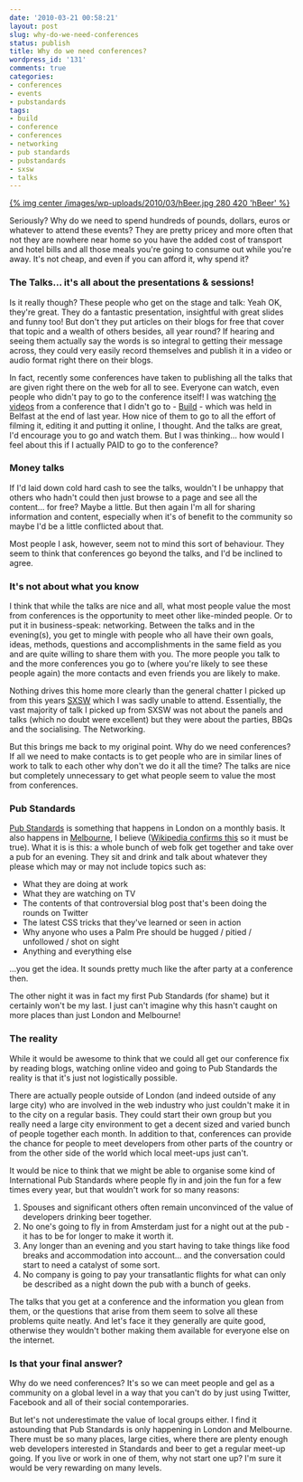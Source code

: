 ```yaml
---
date: '2010-03-21 00:58:21'
layout: post
slug: why-do-we-need-conferences
status: publish
title: Why do we need conferences?
wordpress_id: '131'
comments: true
categories:
- conferences
- events
- pubstandards
tags:
- build
- conference
- conferences
- networking
- pub standards
- pubstandards
- sxsw
- talks
---
```


[{% img center /images/wp-uploads/2010/03/hBeer.jpg 280 420 'hBeer' %}](http://www.flickr.com/photos/rugbymadgirl/2528751423/in/pool-pubstandards)


Seriously? Why do we need to spend hundreds of pounds, dollars, euros or whatever to attend these events? They are pretty pricey and more often that not they are nowhere near home so you have the added cost of transport and hotel bills and all those meals you're going to consume out while you're away. It's not cheap, and even if you can afford it, why spend it?



### The Talks... it's all about the presentations & sessions!

Is it really though? These people who get on the stage and talk: Yeah OK, they're great. They do a fantastic presentation, insightful with great slides and funny too! But don't they put articles on their blogs for free that cover that topic and a wealth of others besides, all year round? If hearing and seeing them actually say the words is so integral to getting their message across, they could very easily record themselves and publish it in a video or audio format right there on their blogs.

In fact, recently some conferences have taken to publishing all the talks that are given right there on the web for all to see. Everyone can watch, even people who didn't pay to go to the conference itself! I was watching [the videos](http://vimeo.com/build) from a conference that I didn't go to - [Build](http://buildconference.com) - which was held in Belfast at the end of last year. How nice of them to go to all the effort of filming it, editing it and putting it online, I thought. And the talks are great, I'd encourage you to go and watch them. But I was thinking... how would I feel about this if I actually PAID to go to the conference?



### Money talks

If I'd laid down cold hard cash to see the talks, wouldn't I be unhappy that others who hadn't could then just browse to a page and see all the content... for free? Maybe a little. But then again I'm all for sharing information and content, especially when it's of benefit to the community so maybe I'd be a little conflicted about that.

Most people I ask, however, seem not to mind this sort of behaviour. They seem to think that conferences go beyond the talks, and I'd be inclined to agree.



### It's not about what you know

I think that while the talks are nice and all, what most people value the most from conferences is the opportunity to meet other like-minded people. Or to put it in business-speak: networking. Between the talks and in the evening(s), you get to mingle with people who all have their own goals, ideas, methods, questions and accomplishments in the same field as you and are quite willing to share them with you. The more people you talk to and the more conferences you go to (where you're likely to see these people again) the more contacts and even friends you are likely to make.

Nothing drives this home more clearly than the general chatter I picked up from this years [SXSW](http://sxsw.com) which I was sadly unable to attend. Essentially, the vast majority of talk I picked up from SXSW was not about the panels and talks (which no doubt were excellent) but they were about the parties, BBQs and the socialising. The Networking.

But this brings me back to my original point. Why do we need conferences? If all we need to make contacts is to get people who are in similar lines of work to talk to each other why don't we do it all the time? The talks are nice but completely unnecessary to get what people seem to value the most from conferences.



### Pub Standards

[Pub Standards](http://www.pubstandards.co.uk) is something that happens in London on a monthly basis. It also happens in [Melbourne](http://pubstandards.org), I believe ([Wikipedia confirms this](http://en.wikipedia.org/wiki/User:Aliasd/Pub_Standards) so it must be true). What it is is this: a whole bunch of web folk get together and take over a pub for an evening. They sit and drink and talk about whatever they please which may or may not include topics such as:

* What they are doing at work
* What they are watching on TV
* The contents of that controversial blog post that's been doing the rounds on Twitter
* The latest CSS tricks that they've learned or seen in action
* Why anyone who uses a Palm Pre should be hugged / pitied / unfollowed / shot on sight
* Anything and everything else

...you get the idea. It sounds pretty much like the after party at a conference then.

The other night it was in fact my first Pub Standards (for shame) but it certainly won't be my last. I just can't imagine why this hasn't caught on more places than just London and Melbourne!



### The reality

While it would be awesome to think that we could all get our conference fix by reading blogs, watching online video and going to Pub Standards the reality is that it's just not logistically possible.

There are actually people outside of London (and indeed outside of any large city) who are involved in the web industry who just couldn't make it in to the city on a regular basis. They could start their own group but you really need a large city environment to get a decent sized and varied bunch of people together each month. In addition to that, conferences can provide the chance for people to meet developers from other parts of the country or from the other side of the world which local meet-ups just can't.

It would be nice to think that we might be able to organise some kind of International Pub Standards where people fly in and join the fun for a few times every year, but that wouldn't work for so many reasons:

1. Spouses and significant others often remain unconvinced of the value of developers drinking beer together.
2. No one's going to fly in from Amsterdam just for a night out at the pub - it has to be for longer to make it worth it.
3. Any longer than an evening and you start having to take things like food breaks and accommodation into account... and the conversation could start to need a catalyst of some sort.
4. No company is going to pay your transatlantic flights for what can only be described as a night down the pub with a bunch of geeks.

The talks that you get at a conference and the information you glean from them, or the questions that arise from them seem to solve all these problems quite neatly. And let's face it they generally are quite good, otherwise they wouldn't bother making them available for everyone else on the internet.



### Is that your final answer?

Why do we need conferences? It's so we can meet people and gel as a community on a global level in a way that you can't do by just using Twitter, Facebook and all of their social contemporaries.

But let's not underestimate the value of local groups either. I find it astounding that Pub Standards is only happening in London and Melbourne. There must be so many places, large cities, where there are plenty enough web developers interested in Standards and beer to get a regular meet-up going. If you live or work in one of them, why not start one up? I'm sure it would be very rewarding on many levels.
